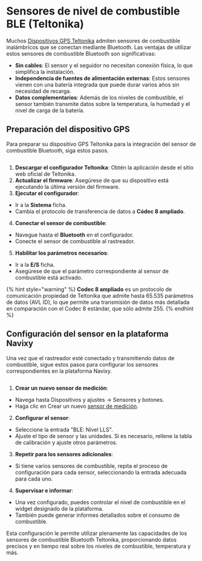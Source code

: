 # Sensores de nivel de combustible BLE (Teltonika)

Muchos [Dispositivos GPS Teltonika](https://www.navixy.com/devices/teltonika/) admiten sensores de combustible inalámbricos que se conectan mediante Bluetooth. Las ventajas de utilizar estos sensores de combustible Bluetooth son significativas:

* **Sin cables**: El sensor y el seguidor no necesitan conexión física, lo que simplifica la instalación.
* **Independencia de fuentes de alimentación externas**: Estos sensores vienen con una batería integrada que puede durar varios años sin necesidad de recarga.
* **Datos complementarios**: Además de los niveles de combustible, el sensor también transmite datos sobre la temperatura, la humedad y el nivel de carga de la batería.

## Preparación del dispositivo GPS

Para preparar su dispositivo GPS Teltonika para la integración del sensor de combustible Bluetooth, siga estos pasos.

<figure><img src="https://www.navixy.com/wp-content/uploads/2019/09/teltonika.configurator_2019-09-28_13-56-33-600x365.png" alt=""><figcaption></figcaption></figure>

1. **Descargar el configurador Teltonika**: Obtén la aplicación desde el sitio web oficial de Teltonika.
2. **Actualizar el firmware**: Asegúrese de que su dispositivo está ejecutando la última versión del firmware.
3. **Ejecutar el configurador**:

* Ir a la **Sistema** ficha.
* Cambia el protocolo de transferencia de datos a **Códec 8 ampliado**.

4. **Conectar el sensor de combustible**:

* Navegue hasta el **Bluetooth** en el configurador.
* Conecte el sensor de combustible al rastreador.

5. **Habilitar los parámetros necesarios**:

* Ir a la **E/S** ficha.
* Asegúrese de que el parámetro correspondiente al sensor de combustible está activado.

{% hint style="warning" %}
**Codec 8 ampliado** es un protocolo de comunicación propiedad de Teltonika que admite hasta 65.535 parámetros de datos (AVL ID), lo que permite una transmisión de datos más detallada en comparación con el Codec 8 estándar, que sólo admite 255.
{% endhint %}

## Configuración del sensor en la plataforma Navixy

Una vez que el rastreador esté conectado y transmitiendo datos de combustible, sigue estos pasos para configurar los sensores correspondientes en la plataforma Navixy.

<figure><img src="https://www.navixy.com/wp-content/uploads/2019/09/chrome_2019-09-28_13-59-40-600x296.png" alt=""><figcaption></figcaption></figure>

1. **Crear un nuevo sensor de medición**:

* Navega hasta Dispositivos y ajustes → Sensores y botones.
* Haga clic en Crear un nuevo [sensor de medición](../../sensor-de-medicin/).

2. **Configurar el sensor**:

* Seleccione la entrada "BLE: Nivel LLS".
* Ajuste el tipo de sensor y las unidades. Si es necesario, rellene la tabla de calibración y ajuste otros parámetros.

3. **Repetir para los sensores adicionales**:

* Si tiene varios sensores de combustible, repita el proceso de configuración para cada sensor, seleccionando la entrada adecuada para cada uno.

4. **Supervisar e informar**:

* Una vez configurado, puedes controlar el nivel de combustible en el widget designado de la plataforma.
* También puede generar informes detallados sobre el consumo de combustible.

Esta configuración le permite utilizar plenamente las capacidades de los sensores de combustible Bluetooth Teltonika, proporcionando datos precisos y en tiempo real sobre los niveles de combustible, temperatura y más.
